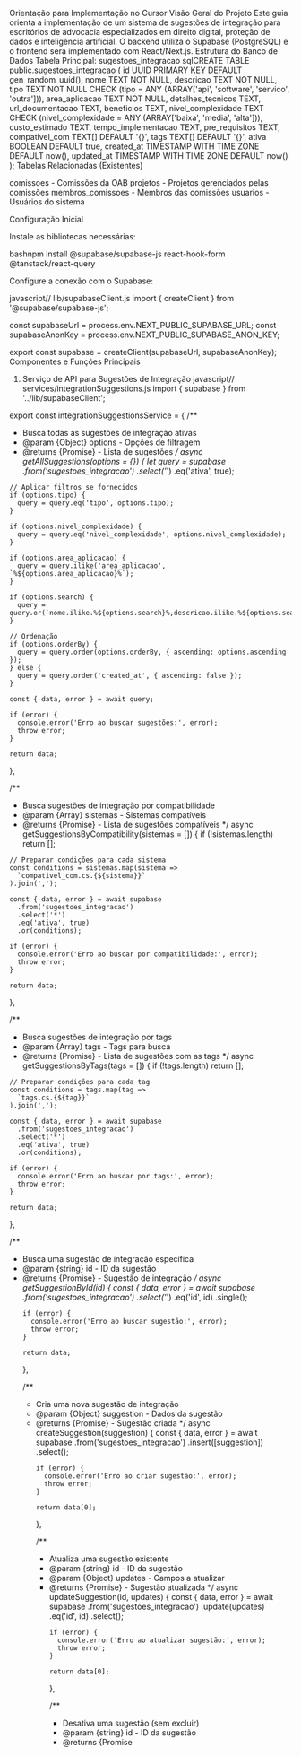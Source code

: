Orientação para Implementação no Cursor
Visão Geral do Projeto
Este guia orienta a implementação de um sistema de sugestões de integração para escritórios de advocacia especializados em direito digital, proteção de dados e inteligência artificial. O backend utiliza o Supabase (PostgreSQL) e o frontend será implementado com React/Next.js.
Estrutura do Banco de Dados
Tabela Principal: sugestoes_integracao
sqlCREATE TABLE public.sugestoes_integracao (
    id UUID PRIMARY KEY DEFAULT gen_random_uuid(),
    nome TEXT NOT NULL,
    descricao TEXT NOT NULL,
    tipo TEXT NOT NULL CHECK (tipo = ANY (ARRAY['api', 'software', 'servico', 'outra'])),
    area_aplicacao TEXT NOT NULL,
    detalhes_tecnicos TEXT,
    url_documentacao TEXT,
    beneficios TEXT,
    nivel_complexidade TEXT CHECK (nivel_complexidade = ANY (ARRAY['baixa', 'media', 'alta'])),
    custo_estimado TEXT,
    tempo_implementacao TEXT,
    pre_requisitos TEXT,
    compativel_com TEXT[] DEFAULT '{}',
    tags TEXT[] DEFAULT '{}',
    ativa BOOLEAN DEFAULT true,
    created_at TIMESTAMP WITH TIME ZONE DEFAULT now(),
    updated_at TIMESTAMP WITH TIME ZONE DEFAULT now()
);
Tabelas Relacionadas (Existentes)

comissoes - Comissões da OAB
projetos - Projetos gerenciados pelas comissões
membros_comissoes - Membros das comissões
usuarios - Usuários do sistema

Configuração Inicial

Instale as bibliotecas necessárias:

bashnpm install @supabase/supabase-js react-hook-form @tanstack/react-query

Configure a conexão com o Supabase:

javascript// lib/supabaseClient.js
import { createClient } from '@supabase/supabase-js';

const supabaseUrl = process.env.NEXT_PUBLIC_SUPABASE_URL;
const supabaseAnonKey = process.env.NEXT_PUBLIC_SUPABASE_ANON_KEY;

export const supabase = createClient(supabaseUrl, supabaseAnonKey);
Componentes e Funções Principais
1. Serviço de API para Sugestões de Integração
javascript// services/integrationSuggestions.js
import { supabase } from '../lib/supabaseClient';

export const integrationSuggestionsService = {
  /**
   * Busca todas as sugestões de integração ativas
   * @param {Object} options - Opções de filtragem
   * @returns {Promise<Array>} - Lista de sugestões
   */
  async getAllSuggestions(options = {}) {
    let query = supabase
      .from('sugestoes_integracao')
      .select('*')
      .eq('ativa', true);
    
    // Aplicar filtros se fornecidos
    if (options.tipo) {
      query = query.eq('tipo', options.tipo);
    }
    
    if (options.nivel_complexidade) {
      query = query.eq('nivel_complexidade', options.nivel_complexidade);
    }
    
    if (options.area_aplicacao) {
      query = query.ilike('area_aplicacao', `%${options.area_aplicacao}%`);
    }
    
    if (options.search) {
      query = query.or(`nome.ilike.%${options.search}%,descricao.ilike.%${options.search}%`);
    }
    
    // Ordenação
    if (options.orderBy) {
      query = query.order(options.orderBy, { ascending: options.ascending });
    } else {
      query = query.order('created_at', { ascending: false });
    }
    
    const { data, error } = await query;
    
    if (error) {
      console.error('Erro ao buscar sugestões:', error);
      throw error;
    }
    
    return data;
  },
  
  /**
   * Busca sugestões de integração por compatibilidade
   * @param {Array<string>} sistemas - Sistemas compatíveis
   * @returns {Promise<Array>} - Lista de sugestões compatíveis
   */
  async getSuggestionsByCompatibility(sistemas = []) {
    if (!sistemas.length) return [];
    
    // Preparar condições para cada sistema
    const conditions = sistemas.map(sistema => 
      `compativel_com.cs.{${sistema}}`
    ).join(',');
    
    const { data, error } = await supabase
      .from('sugestoes_integracao')
      .select('*')
      .eq('ativa', true)
      .or(conditions);
    
    if (error) {
      console.error('Erro ao buscar por compatibilidade:', error);
      throw error;
    }
    
    return data;
  },
  
  /**
   * Busca sugestões de integração por tags
   * @param {Array<string>} tags - Tags para busca
   * @returns {Promise<Array>} - Lista de sugestões com as tags
   */
  async getSuggestionsByTags(tags = []) {
    if (!tags.length) return [];
    
    // Preparar condições para cada tag
    const conditions = tags.map(tag => 
      `tags.cs.{${tag}}`
    ).join(',');
    
    const { data, error } = await supabase
      .from('sugestoes_integracao')
      .select('*')
      .eq('ativa', true)
      .or(conditions);
    
    if (error) {
      console.error('Erro ao buscar por tags:', error);
      throw error;
    }
    
    return data;
  },
  
  /**
   * Busca uma sugestão de integração específica
   * @param {string} id - ID da sugestão
   * @returns {Promise<Object>} - Sugestão de integração
   */
  async getSuggestionById(id) {
    const { data, error } = await supabase
      .from('sugestoes_integracao')
      .select('*')
      .eq('id', id)
      .single();
    
    if (error) {
      console.error('Erro ao buscar sugestão:', error);
      throw error;
    }
    
    return data;
  },
  
  /**
   * Cria uma nova sugestão de integração
   * @param {Object} suggestion - Dados da sugestão
   * @returns {Promise<Object>} - Sugestão criada
   */
  async createSuggestion(suggestion) {
    const { data, error } = await supabase
      .from('sugestoes_integracao')
      .insert([suggestion])
      .select();
    
    if (error) {
      console.error('Erro ao criar sugestão:', error);
      throw error;
    }
    
    return data[0];
  },
  
  /**
   * Atualiza uma sugestão existente
   * @param {string} id - ID da sugestão
   * @param {Object} updates - Campos a atualizar
   * @returns {Promise<Object>} - Sugestão atualizada
   */
  async updateSuggestion(id, updates) {
    const { data, error } = await supabase
      .from('sugestoes_integracao')
      .update(updates)
      .eq('id', id)
      .select();
    
    if (error) {
      console.error('Erro ao atualizar sugestão:', error);
      throw error;
    }
    
    return data[0];
  },
  
  /**
   * Desativa uma sugestão (sem excluir)
   * @param {string} id - ID da sugestão
   * @returns {Promise<Object>} - Resultado da operação
   */
  async deactivateSuggestion(id) {
    const { data, error } = await supabase
      .from('sugestoes_integracao')
      .update({ ativa: false })
      .eq('id', id)
      .select();
    
    if (error) {
      console.error('Erro ao desativar sugestão:', error);
      throw error;
    }
    
    return data[0];
  },
  
  /**
   * Busca estatísticas das sugestões
   * @returns {Promise<Object>} - Estatísticas
   */
  async getSuggestionStats() {
    // Busca contagem por tipo
    const { data: typeStats, error: typeError } = await supabase
      .rpc('execute_sql', {
        query: `
          SELECT tipo, COUNT(*) as total 
          FROM public.sugestoes_integracao 
          WHERE ativa = true 
          GROUP BY tipo
        `
      });
    
    // Busca contagem por nível de complexidade
    const { data: complexityStats, error: complexityError } = await supabase
      .rpc('execute_sql', {
        query: `
          SELECT nivel_complexidade, COUNT(*) as total 
          FROM public.sugestoes_integracao 
          WHERE ativa = true 
          GROUP BY nivel_complexidade 
          ORDER BY 
            CASE 
              WHEN nivel_complexidade = 'baixa' THEN 1 
              WHEN nivel_complexidade = 'media' THEN 2 
              WHEN nivel_complexidade = 'alta' THEN 3 
            END
        `
      });
    
    if (typeError || complexityError) {
      console.error('Erro ao buscar estatísticas:', typeError || complexityError);
      throw typeError || complexityError;
    }
    
    return {
      byType: typeStats,
      byComplexity: complexityStats
    };
  }
};
2. Hook de Consulta React Query
javascript// hooks/useSuggestions.js
import { useQuery, useMutation, useQueryClient } from '@tanstack/react-query';
import { integrationSuggestionsService } from '../services/integrationSuggestions';

export function useSuggestions(filters = {}) {
  return useQuery({
    queryKey: ['suggestions', filters],
    queryFn: () => integrationSuggestionsService.getAllSuggestions(filters),
  });
}

export function useSuggestionById(id) {
  return useQuery({
    queryKey: ['suggestion', id],
    queryFn: () => integrationSuggestionsService.getSuggestionById(id),
    enabled: !!id,
  });
}

export function useSuggestionsByCompatibility(systems = []) {
  return useQuery({
    queryKey: ['suggestionsByCompatibility', systems],
    queryFn: () => integrationSuggestionsService.getSuggestionsByCompatibility(systems),
    enabled: systems.length > 0,
  });
}

export function useSuggestionsByTags(tags = []) {
  return useQuery({
    queryKey: ['suggestionsByTags', tags],
    queryFn: () => integrationSuggestionsService.getSuggestionsByTags(tags),
    enabled: tags.length > 0,
  });
}

export function useSuggestionStats() {
  return useQuery({
    queryKey: ['suggestionStats'],
    queryFn: () => integrationSuggestionsService.getSuggestionStats(),
  });
}

export function useCreateSuggestion() {
  const queryClient = useQueryClient();
  
  return useMutation({
    mutationFn: (suggestion) => integrationSuggestionsService.createSuggestion(suggestion),
    onSuccess: () => {
      queryClient.invalidateQueries({ queryKey: ['suggestions'] });
    },
  });
}

export function useUpdateSuggestion() {
  const queryClient = useQueryClient();
  
  return useMutation({
    mutationFn: ({ id, updates }) => integrationSuggestionsService.updateSuggestion(id, updates),
    onSuccess: (data) => {
      queryClient.invalidateQueries({ queryKey: ['suggestions'] });
      queryClient.invalidateQueries({ queryKey: ['suggestion', data.id] });
    },
  });
}

export function useDeactivateSuggestion() {
  const queryClient = useQueryClient();
  
  return useMutation({
    mutationFn: (id) => integrationSuggestionsService.deactivateSuggestion(id),
    onSuccess: () => {
      queryClient.invalidateQueries({ queryKey: ['suggestions'] });
    },
  });
}
3. Componente de Lista de Sugestões
jsx// components/SuggestionsList.jsx
import { useState, useEffect } from 'react';
import { useSuggestions } from '../hooks/useSuggestions';
import SuggestionCard from './SuggestionCard';
import FilterSidebar from './FilterSidebar';

export default function SuggestionsList() {
  const [filters, setFilters] = useState({
    tipo: null,
    nivel_complexidade: null,
    area_aplicacao: null,
    search: '',
    orderBy: 'created_at',
    ascending: false,
  });
  
  const { 
    data: suggestions, 
    isLoading, 
    isError, 
    error 
  } = useSuggestions(filters);
  
  const handleFilterChange = (newFilters) => {
    setFilters(prev => ({
      ...prev,
      ...newFilters
    }));
  };
  
  const handleSearch = (searchTerm) => {
    setFilters(prev => ({
      ...prev,
      search: searchTerm
    }));
  };
  
  const handleSort = (field, direction) => {
    setFilters(prev => ({
      ...prev,
      orderBy: field,
      ascending: direction === 'asc'
    }));
  };
  
  if (isLoading) {
    return <div className="flex justify-center p-10">Carregando sugestões...</div>;
  }
  
  if (isError) {
    return <div className="text-red-500 p-5">Erro ao carregar sugestões: {error.message}</div>;
  }
  
  return (
    <div className="flex flex-col md:flex-row gap-6 p-4">
      <div className="w-full md:w-1/4 lg:w-1/5">
        <FilterSidebar 
          filters={filters} 
          onFilterChange={handleFilterChange} 
        />
      </div>
      
      <div className="w-full md:w-3/4 lg:w-4/5">
        <div className="mb-6">
          <div className="flex flex-col sm:flex-row justify-between items-start sm:items-center gap-4">
            <h1 className="text-2xl font-bold">Sugestões de Integração</h1>
            
            <div className="flex items-center gap-2">
              <input
                type="text"
                placeholder="Pesquisar sugestões..."
                className="px-3 py-2 border rounded-md"
                value={filters.search}
                onChange={(e) => handleSearch(e.target.value)}
              />
              
              <select 
                className="px-3 py-2 border rounded-md"
                value={`${filters.orderBy}_${filters.ascending ? 'asc' : 'desc'}`}
                onChange={(e) => {
                  const [field, direction] = e.target.value.split('_');
                  handleSort(field, direction);
                }}
              >
                <option value="created_at_desc">Mais recentes</option>
                <option value="created_at_asc">Mais antigas</option>
                <option value="nome_asc">Nome A-Z</option>
                <option value="nome_desc">Nome Z-A</option>
              </select>
            </div>
          </div>
          
          <div className="mt-2 text-gray-600">
            {suggestions?.length || 0} sugestões encontradas
          </div>
        </div>
        
        {suggestions?.length === 0 ? (
          <div className="bg-gray-50 p-8 rounded-lg text-center">
            <p className="text-lg text-gray-600">
              Nenhuma sugestão encontrada com os filtros atuais.
            </p>
            <button
              className="mt-4 px-4 py-2 bg-blue-600 text-white rounded-md"
              onClick={() => setFilters({
                tipo: null,
                nivel_complexidade: null,
                area_aplicacao: null,
                search: '',
                orderBy: 'created_at',
                ascending: false,
              })}
            >
              Limpar filtros
            </button>
          </div>
        ) : (
          <div className="grid grid-cols-1 md:grid-cols-2 lg:grid-cols-3 gap-6">
            {suggestions?.map(suggestion => (
              <SuggestionCard 
                key={suggestion.id} 
                suggestion={suggestion} 
              />
            ))}
          </div>
        )}
      </div>
    </div>
  );
}
4. Componente de Card de Sugestão
jsx// components/SuggestionCard.jsx
import Link from 'next/link';

export default function SuggestionCard({ suggestion }) {
  const complexityColorMap = {
    baixa: 'bg-green-100 text-green-800',
    media: 'bg-yellow-100 text-yellow-800',
    alta: 'bg-red-100 text-red-800'
  };
  
  const typeColorMap = {
    api: 'bg-blue-100 text-blue-800',
    software: 'bg-purple-100 text-purple-800',
    servico: 'bg-indigo-100 text-indigo-800',
    outra: 'bg-gray-100 text-gray-800'
  };
  
  const complexityLabel = {
    baixa: 'Baixa',
    media: 'Média',
    alta: 'Alta'
  };
  
  return (
    <div className="border rounded-lg overflow-hidden hover:shadow-lg transition-shadow duration-300">
      <div className="p-5">
        <div className="flex flex-wrap gap-2 mb-3">
          <span className={`px-2 py-1 rounded-md text-xs font-medium ${typeColorMap[suggestion.tipo] || 'bg-gray-100'}`}>
            {suggestion.tipo.charAt(0).toUpperCase() + suggestion.tipo.slice(1)}
          </span>
          
          <span className={`px-2 py-1 rounded-md text-xs font-medium ${complexityColorMap[suggestion.nivel_complexidade] || 'bg-gray-100'}`}>
            Complexidade {complexityLabel[suggestion.nivel_complexidade] || suggestion.nivel_complexidade}
          </span>
        </div>
        
        <h3 className="text-lg font-semibold mb-2 line-clamp-2">{suggestion.nome}</h3>
        
        <p className="text-gray-600 text-sm mb-4 line-clamp-3">
          {suggestion.descricao}
        </p>
        
        <div className="mb-4">
          <h4 className="text-sm font-medium text-gray-700 mb-1">Área de Aplicação</h4>
          <p className="text-sm text-gray-600">{suggestion.area_aplicacao}</p>
        </div>
        
        {suggestion.tags && suggestion.tags.length > 0 && (
          <div className="flex flex-wrap gap-1 mb-4">
            {suggestion.tags.slice(0, 3).map(tag => (
              <span key={tag} className="px-2 py-1 bg-gray-100 text-gray-700 rounded-md text-xs">
                {tag}
              </span>
            ))}
            {suggestion.tags.length > 3 && (
              <span className="px-2 py-1 bg-gray-100 text-gray-700 rounded-md text-xs">
                +{suggestion.tags.length - 3}
              </span>
            )}
          </div>
        )}
        
        <Link 
          href={`/integracoes/${suggestion.id}`}
          className="block w-full px-4 py-2 bg-blue-600 text-white text-center rounded-md hover:bg-blue-700 transition-colors"
        >
          Ver detalhes
        </Link>
      </div>
    </div>
  );
}
5. Página de Detalhes da Sugestão
jsx// pages/integracoes/[id].jsx
import { useRouter } from 'next/router';
import { useSuggestionById } from '../../hooks/useSuggestions';
import Link from 'next/link';

export default function SuggestionDetails() {
  const router = useRouter();
  const { id } = router.query;
  
  const { 
    data: suggestion, 
    isLoading, 
    isError, 
    error 
  } = useSuggestionById(id);
  
  if (isLoading) {
    return <div className="flex justify-center p-10">Carregando detalhes...</div>;
  }
  
  if (isError) {
    return <div className="text-red-500 p-5">Erro ao carregar detalhes: {error.message}</div>;
  }
  
  if (!suggestion) {
    return <div className="p-5">Sugestão não encontrada</div>;
  }
  
  const complexityColorMap = {
    baixa: 'bg-green-100 text-green-800',
    media: 'bg-yellow-100 text-yellow-800',
    alta: 'bg-red-100 text-red-800'
  };
  
  const typeColorMap = {
    api: 'bg-blue-100 text-blue-800',
    software: 'bg-purple-100 text-purple-800',
    servico: 'bg-indigo-100 text-indigo-800',
    outra: 'bg-gray-100 text-gray-800'
  };
  
  const complexityLabel = {
    baixa: 'Baixa',
    media: 'Média',
    alta: 'Alta'
  };
  
  return (
    <div className="max-w-5xl mx-auto p-4 md:p-6 lg:p-8">
      <div className="mb-6">
        <Link 
          href="/integracoes"
          className="inline-flex items-center text-blue-600 hover:text-blue-800"
        >
          <svg xmlns="http://www.w3.org/2000/svg" className="h-5 w-5 mr-1" fill="none" viewBox="0 0 24 24" stroke="currentColor">
            <path strokeLinecap="round" strokeLinejoin="round" strokeWidth={2} d="M15 19l-7-7 7-7" />
          </svg>
          Voltar para lista
        </Link>
      </div>
      
      <div className="bg-white rounded-lg shadow-md overflow-hidden">
        <div className="p-6 md:p-8">
          <div className="flex flex-wrap gap-2 mb-4">
            <span className={`px-3 py-1 rounded-md text-sm font-medium ${typeColorMap[suggestion.tipo] || 'bg-gray-100'}`}>
              {suggestion.tipo.charAt(0).toUpperCase() + suggestion.tipo.slice(1)}
            </span>
            
            <span className={`px-3 py-1 rounded-md text-sm font-medium ${complexityColorMap[suggestion.nivel_complexidade] || 'bg-gray-100'}`}>
              Complexidade {complexityLabel[suggestion.nivel_complexidade] || suggestion.nivel_complexidade}
            </span>
          </div>
          
          <h1 className="text-3xl font-bold mb-4">{suggestion.nome}</h1>
          
          <div className="mb-8">
            <h2 className="text-xl font-semibold mb-3">Descrição</h2>
            <p className="text-gray-700">{suggestion.descricao}</p>
          </div>
          
          <div className="grid grid-cols-1 md:grid-cols-2 gap-x-12 gap-y-8">
            <div>
              <h2 className="text-xl font-semibold mb-3">Área de Aplicação</h2>
              <p className="text-gray-700">{suggestion.area_aplicacao}</p>
            </div>
            
            {suggestion.beneficios && (
              <div>
                <h2 className="text-xl font-semibold mb-3">Benefícios</h2>
                <ul className="list-disc pl-5 text-gray-700 space-y-1">
                  {suggestion.beneficios.split(';').map((benefit, index) => (
                    <li key={index}>{benefit.trim()}</li>
                  ))}
                </ul>
              </div>
            )}
            
            {suggestion.detalhes_tecnicos && (
              <div>
                <h2 className="text-xl font-semibold mb-3">Detalhes Técnicos</h2>
                <p className="text-gray-700">{suggestion.detalhes_tecnicos}</p>
              </div>
            )}
            
            {suggestion.pre_requisitos && (
              <div>
                <h2 className="text-xl font-semibold mb-3">Pré-requisitos</h2>
                <ul className="list-disc pl-5 text-gray-700 space-y-1">
                  {suggestion.pre_requisitos.split(';').map((req, index) => (
                    <li key={index}>{req.trim()}</li>
                  ))}
                </ul>
              </div>
            )}
          </div>
          
          <div className="border-t my-8 pt-8 grid grid-cols-1 md:grid-cols-2 gap-x-12 gap-y-6">
            {suggestion.tempo_implementacao && (
              <div>
                <h3 className="text-lg font-semibold mb-2">Tempo de Implementação</h3>
                <p className="text-gray-700">{suggestion.tempo_implementacao}</p>
              </div>
            )}
            
            {suggestion.custo_estimado && (
              <div>
                <h3 className="text-lg font-semibold mb-2">Custo Estimado</h3>
                <p className="text-gray-700">{suggestion.custo_estimado}</p>
              </div>
            )}
            
            {suggestion.compativel_com && suggestion.compativel_com.length > 0 && (
              <div>
                <h3 className="text-lg font-semibold mb-2">Compatível com</h3>
                <div className="flex flex-wrap gap-2">
                  {suggestion.compativel_com.map((system) => (
                    <span 
                      key={system} 
                      className="inline-block px-3 py-1 bg-gray-100 text-gray-800 rounded-md text-sm"
                    >
                      {system}
                    </span>
                  ))}
                </div>
              </div>
            )}
            
            {suggestion.url_documentacao && (
              <div>
                <h3 className="text-lg font-semibold mb-2">Documentação</h3>
                <a 
                  href={suggestion.url_documentacao} 
                  target="_blank" 
                  rel="noopener noreferrer"
                  className="text-blue-600 hover:text-blue-800 hover:underline"
                >
                  Acessar documentação externa
                </a>
              </div>
            )}
          </div>
          
          {suggestion.tags && suggestion.tags.length > 0 && (
            <div className="border-t pt-6 mt-6">
              <h3 className="text-lg font-semibold mb-3">Tags</h3>
              <div className="flex flex-wrap gap-2">
                {suggestion.tags.map((tag) => (
                  <span 
                    key={tag} 
                    className="inline-block px-3 py-1 bg-gray-100 text-gray-800 rounded-md text-sm"
                  >
                    {tag}
                  </span>
                ))}
              </div>
            </div>
          )}
          
          <div className="border-t pt-8 mt-8 flex justify-center">
            <button 
              className="px-6 py-3 bg-blue-600 text-white rounded-md hover:bg-blue-700 transition-colors"
              onClick={() => {
                // Implementar lógica para solicitar integração
                alert('Funcionalidade de solicitação de integração será implementada.');
              }}
            >
              Solicitar esta integração
            </button>
          </div>
        </div>
      </div>
    </div>
  );
}
6. Componente de Filtros
jsx// components/FilterSidebar.jsx
import { useState, useEffect } from 'react';

export default function FilterSidebar({ filters, onFilterChange }) {
  // Valores estáticos para os filtros
  const tiposIntegracao = [
    { value: 'api', label: 'API' },
    { value: 'software', label: 'Software' },
    { value: 'servico', label: 'Serviço' },
    { value: 'outra', label: 'Outra' }
  ];
  
  const niveisComplexidade = [
    { value: 'baixa', label: 'Baixa' },
    { value: 'media', label: 'Média' },
    { value: 'alta', label: 'Alta' }
  ];
  
  // Áreas de aplicação (dinâmico, mas para simplicidade usando estático aqui)
  const areasAplicacao = [
    { value: 'Gestão de Processos Judiciais', label: 'Gestão de Processos Judiciais' },
    { value: 'Produtividade e Documentação', label: 'Produtividade e Documentação' },
    { value: 'Business Intelligence Jurídico', label: 'Business Intelligence Jurídico' },
    { value: 'Gestão de Documentos', label: 'Gestão de Documentos' },
    { value: 'Atendimento ao Cliente', label: 'Atendimento ao Cliente' }
  ];
  
  const handleTipoChange = (tipo) => {
    onFilterChange({
      tipo: filters.tipo === tipo ? null : tipo
    });
  };
  
  const handleComplexidadeChange = (nivel) => {
    onFilterChange({
      nivel_complexidade: filters.nivel_complexidade === nivel ? null : nivel
    });
  };
  
  const handleAreaChange = (area) => {
    onFilterChange({
      area_aplicacao: filters.area_aplicacao === area ? null : area
    });
  };
  
  const clearFilters = () => {
    onFilterChange({
      tipo: null,
      nivel_complexidade: null,
      area_aplicacao: null
    });
  };
  
  return (
    <div className="bg-white p-5 rounded-lg shadow-md">
      <div className="flex justify-between items-center mb-4">
        <h2 className="text-lg font-semibold">Filtros</h2>
        
        <button
          className="text-sm text-blue-600 hover:text-blue-800"
          onClick={clearFilters}
        >
          Limpar
        </button>
      </div>
      
      <div className="space-y-6">
        <div>
          <h3 className="font-medium mb-3">Tipo de Integração</h3>
          <div className="space-y-2">
            {tiposIntegracao.map(tipo => (
              <label key={tipo.value} className="flex items-center">
                <input
                  type="checkbox"
                  className="h-4 w-4 text-blue-600 focus:ring-blue-500 border-gray-300 rounded"
                  checked={filters.tipo === tipo.value}
                  onChange={() => handleTipoChange(tipo.value)}
                />
                <span className="ml-2 text-gray-700">{tipo.label}</span>
              </label>
            ))}
          </div>
        </div>
        
        <div>
          <h3 className="font-medium mb-3">Nível de Complexidade</h3>
          <div className="space-y-2">
            {niveisComplexidade.map(nivel => (
              <label key={nivel.value} className="flex items-center">
                <input
                  type="checkbox"
                  className="h-4 w-4 text-blue-600 focus:ring-blue-500 border-gray-300 rounded"
                  checked={filters.nivel_complexidade === nivel.value}
                  onChange={() => handleComplexidadeChange(nivel.value)}
                />
                <span className="ml-2 text-gray-700">{nivel.label}</span>
              </label>
            ))}
          </div>
        </div>
        
        <div>
          <h3 className="font-medium mb-3">Área de Aplicação</h3>
          <div className="space-y-2">
            {areasAplicacao.map(area => (
              <label key={area.value} className="flex items-center">
                <input
                  type="checkbox"
                  className="h-4 w-4 text-blue-600 focus:ring-blue-500 border-gray-300 rounded"
                  checked={filters.area_aplicacao === area.value}
                  onChange={() => handleAreaChange(area.value)}
                />
                <span className="ml-2 text-gray-700">{area.label}</span>
              </label>
            ))}
          </div>
        </div>
      </div>
    </div>
  );
}
7. Dashboard de Estatísticas (Admin)
jsx// components/SuggestionStats.jsx
import { useSuggestionStats } from '../hooks/useSuggestions';
import {
  Chart as ChartJS,
  CategoryScale,
  LinearScale,
  BarElement,
  Title,
  Tooltip,
  Legend,
  ArcElement,
} from 'chart.js';
import { Bar, Pie } from 'react-chartjs-2';

ChartJS.register(
  CategoryScale,
  LinearScale,
  BarElement,
  Title,
  Tooltip,
  Legend,
  ArcElement
);

export default function SuggestionStats() {
  const { data: stats, isLoading, isError } = useSuggestionStats();
  
  if (isLoading) {
    return <div className="flex justify-center p-10">Carregando estatísticas...</div>;
  }
  
  if (isError) {
    return <div className="text-red-500 p-5">Erro ao carregar estatísticas</div>;
  }
  
  if (!stats) {
    return <div className="p-5">Nenhuma estatística disponível</div>;
  }
  
  // Preparar dados para o gráfico por tipo
  const typeLabels = stats.byType.map(item => item.tipo.charAt(0).toUpperCase() + item.tipo.slice(1));
  const typeValues = stats.byType.map(item => item.total);
  const typeColors = [
    'rgba(54, 162, 235, 0.8)',  // API - Azul
    'rgba(153, 102, 255, 0.8)', // Software - Roxo
    'rgba(75, 192, 192, 0.8)',  // Serviço - Verde
    'rgba(201, 203, 207, 0.8)'  // Outra - Cinza
  ];
  
  const typeData = {
    labels: typeLabels,
    datasets: [
      {
        label: 'Integrações por Tipo',
        data: typeValues,
        backgroundColor: typeColors.slice(0, typeLabels.length),
        borderColor: typeColors.slice(0, typeLabels.length).map(color => color.replace('0.8', '1')),
        borderWidth: 1,
      },
    ],
  };
  
  // Preparar dados para o gráfico por complexidade
  const complexityLabels = stats.byComplexity.map(item => {
    const nivel = item.nivel_complexidade;
    return nivel === 'baixa' ? 'Baixa' :
           nivel === 'media' ? 'Média' : 'Alta';
  });
  
  const complexityValues = stats.byComplexity.map(item => item.total);
  const complexityColors = [
    'rgba(75, 192, 192, 0.8)',   // Baixa - Verde
    'rgba(255, 206, 86, 0.8)',   // Média - Amarelo
    'rgba(255, 99, 132, 0.8)',   // Alta - Vermelho
  ];
  
  const complexityData = {
    labels: complexityLabels,
    datasets: [
      {
        label: 'Integrações por Complexidade',
        data: complexityValues,
        backgroundColor: complexityColors.slice(0, complexityLabels.length),
        borderColor: complexityColors.slice(0, complexityLabels.length).map(color => color.replace('0.8', '1')),
        borderWidth: 1,
      },
    ],
  };
  
  return (
    <div className="bg-white rounded-lg shadow-md p-6">
      <h2 className="text-xl font-bold mb-6">Estatísticas de Integrações</h2>
      
      <div className="grid grid-cols-1 md:grid-cols-2 gap-8">
        <div>
          <h3 className="text-lg font-semibold mb-4">Por Tipo</h3>
          <div className="h-72">
            <Pie 
              data={typeData} 
              options={{
                responsive: true,
                maintainAspectRatio: false,
                plugins: {
                  legend: {
                    position: 'bottom',
                  },
                },
              }} 
            />
          </div>
          
          <div className="mt-4 grid grid-cols-2 gap-2">
            {stats.byType.map((item, index) => (
              <div key={item.tipo} className="flex items-center">
                <div 
                  className="h-4 w-4 rounded-full mr-2" 
                  style={{ backgroundColor: typeColors[index] }}
                ></div>
                <span className="text-sm">
                  {item.tipo.charAt(0).toUpperCase() + item.tipo.slice(1)}: {item.total}
                </span>
              </div>
            ))}
          </div>
        </div>
        
        <div>
          <h3 className="text-lg font-semibold mb-4">Por Complexidade</h3>
          <div className="h-72">
            <Bar 
              data={complexityData} 
              options={{
                responsive: true,
                maintainAspectRatio: false,
                plugins: {
                  legend: {
                    display: false,
                  },
                },
                scales: {
                  y: {
                    beginAtZero: true,
                    ticks: {
                      precision: 0
                    }
                  }
                }
              }} 
            />
          </div>
          
          <div className="mt-4 grid grid-cols-3 gap-2">
            {stats.byComplexity.map((item, index) => (
              <div key={item.nivel_complexidade} className="flex items-center">
                <div 
                  className="h-4 w-4 rounded-full mr-2" 
                  style={{ backgroundColor: complexityColors[index] }}
                ></div>
                <span className="text-sm">
                  {complexityLabels[index]}: {item.total}
                </span>
              </div>
            ))}
          </div>
        </div>
      </div>
    </div>
  );
}
8. Formulário de Criação/Edição de Sugestão (Admin)
jsx// components/SuggestionForm.jsx
import { useState, useEffect } from 'react';
import { useForm, Controller } from 'react-hook-form';
import { useCreateSuggestion, useUpdateSuggestion } from '../hooks/useSuggestions';

export default function SuggestionForm({ suggestion, onSuccess, onCancel }) {
  const isEditing = !!suggestion;
  
  const { register, handleSubmit, control, reset, formState: { errors } } = useForm({
    defaultValues: isEditing ? {
      ...suggestion,
      compativel_com: suggestion.compativel_com?.join(', ') || '',
      tags: suggestion.tags?.join(', ') || '',
    } : {
      nome: '',
      descricao: '',
      tipo: 'api',
      area_aplicacao: '',
      detalhes_tecnicos: '',
      url_documentacao: '',
      beneficios: '',
      nivel_complexidade: 'media',
      custo_estimado: '',
      tempo_implementacao: '',
      pre_requisitos: '',
      compativel_com: '',
      tags: '',
      ativa: true
    }
  });
  
  const createMutation = useCreateSuggestion();
  const updateMutation = useUpdateSuggestion();
  
  const onSubmit = (data) => {
    // Converter strings separadas por vírgula em arrays
    const processedData = {
      ...data,
      compativel_com: data.compativel_com ? 
        data.compativel_com.split(',').map(item => item.trim()) : [],
      tags: data.tags ? 
        data.tags.split(',').map(item => item.trim()) : []
    };
    
    if (isEditing) {
      updateMutation.mutate(
        { id: suggestion.id, updates: processedData },
        {
          onSuccess: () => {
            onSuccess?.();
          }
        }
      );
    } else {
      createMutation.mutate(
        processedData,
        {
          onSuccess: () => {
            reset();
            onSuccess?.();
          }
        }
      );
    }
  };
  
  return (
    <form onSubmit={handleSubmit(onSubmit)} className="space-y-6">
      <div className="grid grid-cols-1 md:grid-cols-2 gap-6">
        <div className="space-y-4">
          <div>
            <label className="block text-sm font-medium text-gray-700 mb-1">
              Nome da Integração*
            </label>
            <input
              type="text"
              className={`w-full px-4 py-2 border rounded-md ${errors.nome ? 'border-red-500' : 'border-gray-300'}`}
              {...register('nome', { required: 'Nome é obrigatório' })}
            />
            {errors.nome && (
              <p className="mt-1 text-sm text-red-600">{errors.nome.message}</p>
            )}
          </div>
          
          <div>
            <label className="block text-sm font-medium text-gray-700 mb-1">
              Tipo de Integração*
            </label>
            <select
              className={`w-full px-4 py-2 border rounded-md ${errors.tipo ? 'border-red-500' : 'border-gray-300'}`}
              {...register('tipo', { required: 'Tipo é obrigatório' })}
            >
              <option value="api">API</option>
              <option value="software">Software</option>
              <option value="servico">Serviço</option>
              <option value="outra">Outra</option>
            </select>
            {errors.tipo && (
              <p className="mt-1 text-sm text-red-600">{errors.tipo.message}</p>
            )}
          </div>
          
          <div>
            <label className="block text-sm font-medium text-gray-700 mb-1">
              Área de Aplicação*
            </label>
            <input
              type="text"
              className={`w-full px-4 py-2 border rounded-md ${errors.area_aplicacao ? 'border-red-500' : 'border-gray-300'}`}
              {...register('area_aplicacao', { required: 'Área de aplicação é obrigatória' })}
            />
            {errors.area_aplicacao && (
              <p className="mt-1 text-sm text-red-600">{errors.area_aplicacao.message}</p>
            )}
          </div>
          
          <div>
            <label className="block text-sm font-medium text-gray-700 mb-1">
              Nível de Complexidade*
            </label>
            <select
              className={`w-full px-4 py-2 border rounded-md ${errors.nivel_complexidade ? 'border-red-500' : 'border-gray-300'}`}
              {...register('nivel_complexidade', { required: 'Nível de complexidade é obrigatório' })}
            >
              <option value="baixa">Baixa</option>
              <option value="media">Média</option>
              <option value="alta">Alta</option>
            </select>
            {errors.nivel_complexidade && (
              <p className="mt-1 text-sm text-red-600">{errors.nivel_complexidade.message}</p>
            )}
          </div>
          
          <div>
            <label className="block text-sm font-medium text-gray-700 mb-1">
              URL da Documentação
            </label>
            <input
              type="url"
              className="w-full px-4 py-2 border border-gray-300 rounded-md"
              {...register('url_documentacao')}
            />
          </div>
          
          <div>
            <label className="block text-sm font-medium text-gray-700 mb-1">
              Compatível com (separar por vírgulas)
            </label>
            <input
              type="text"
              className="w-full px-4 py-2 border border-gray-300 rounded-md"
              placeholder="Ex: Microsoft Office, Google Docs, SAP"
              {...register('compativel_com')}
            />
          </div>
          
          <div>
            <label className="block text-sm font-medium text-gray-700 mb-1">
              Tags (separar por vírgulas)
            </label>
            <input
              type="text"
              className="w-full px-4 py-2 border border-gray-300 rounded-md"
              placeholder="Ex: automação, documentos, IA"
              {...register('tags')}
            />
          </div>
          
          <div className="flex items-center mt-4">
            <input
              type="checkbox"
              id="ativa"
              className="h-4 w-4 text-blue-600 focus:ring-blue-500 border-gray-300 rounded"
              {...register('ativa')}
            />
            <label htmlFor="ativa" className="ml-2 block text-sm text-gray-700">
              Ativa (visível para usuários)
            </label>
          </div>
        </div>
        
        <div className="space-y-4">
          <div>
            <label className="block text-sm font-medium text-gray-700 mb-1">
              Descrição*
            </label>
            <textarea
              rows={4}
              className={`w-full px-4 py-2 border rounded-md ${errors.descricao ? 'border-red-500' : 'border-gray-300'}`}
              {...register('descricao', { required: 'Descrição é obrigatória' })}
            ></textarea>
            {errors.descricao && (
              <p className="mt-1 text-sm text-red-600">{errors.descricao.message}</p>
            )}
          </div>
          
          <div>
            <label className="block text-sm font-medium text-gray-700 mb-1">
              Benefícios (separar por ponto e vírgula)
            </label>
            <textarea
              rows={3}
              className="w-full px-4 py-2 border border-gray-300 rounded-md"
              placeholder="Ex: Redução de tempo; Maior precisão; Melhor experiência"
              {...register('beneficios')}
            ></textarea>
          </div>
          
          <div>
            <label className="block text-sm font-medium text-gray-700 mb-1">
              Detalhes Técnicos
            </label>
            <textarea
              rows={3}
              className="w-full px-4 py-2 border border-gray-300 rounded-md"
              {...register('detalhes_tecnicos')}
            ></textarea>
          </div>
          
          <div>
            <label className="block text-sm font-medium text-gray-700 mb-1">
              Pré-requisitos (separar por ponto e vírgula)
            </label>
            <textarea
              rows={2}
              className="w-full px-4 py-2 border border-gray-300 rounded-md"
              placeholder="Ex: Certificado digital; Acesso admin ao sistema"
              {...register('pre_requisitos')}
            ></textarea>
          </div>
          
          <div>
            <label className="block text-sm font-medium text-gray-700 mb-1">
              Custo Estimado
            </label>
            <input
              type="text"
              className="w-full px-4 py-2 border border-gray-300 rounded-md"
              placeholder="Ex: R$ 3.000 a R$ 5.000 + mensalidade"
              {...register('custo_estimado')}
            />
          </div>
          
          <div>
            <label className="block text-sm font-medium text-gray-700 mb-1">
              Tempo de Implementação
            </label>
            <input
              type="text"
              className="w-full px-4 py-2 border border-gray-300 rounded-md"
              placeholder="Ex: 15 a 30 dias"
              {...register('tempo_implementacao')}
            />
          </div>
        </div>
      </div>
      
      <div className="flex justify-end gap-4 pt-4 border-t">
        <button
          type="button"
          className="px-4 py-2 border border-gray-300 rounded-md text-gray-700 hover:bg-gray-50"
          onClick={onCancel}
        >
          Cancelar
        </button>
        
        <button
          type="submit"
          className="px-4 py-2 bg-blue-600 text-white rounded-md hover:bg-blue-700"
          disabled={createMutation.isPending || updateMutation.isPending}
        >
          {createMutation.isPending || updateMutation.isPending ? (
            'Salvando...'
          ) : isEditing ? (
            'Atualizar Sugestão'
          ) : (
            'Criar Sugestão'
          )}
        </button>
      </div>
    </form>
  );
}
Estrutura de Arquivos
/
├── lib/
│   └── supabaseClient.js        # Cliente Supabase
├── services/
│   └── integrationSuggestions.js # Serviço de API
├── hooks/
│   └── useSuggestions.js        # Hooks React Query
├── components/
│   ├── SuggestionsList.jsx      # Listagem de sugestões
│   ├── SuggestionCard.jsx       # Card individual de sugestão
│   ├── FilterSidebar.jsx        # Barra de filtros
│   ├── SuggestionStats.jsx      # Estatísticas (admin)
│   └── SuggestionForm.jsx       # Formulário (admin)
├── pages/
│   ├── integracoes/
│   │   ├── index.jsx            # Página de listagem
│   │   ├── [id].jsx             # Página de detalhes
│   │   ├── nova.jsx             # Página de criação (admin)
│   │   └── editar/[id].jsx      # Página de edição (admin)
│   ├── admin/
│   │   └── integracoes/         # Painel admin
│   └── _app.jsx                 # Configuração global
├── styles/
│   └── globals.css              # Estilos globais (Tailwind)
└── next.config.js               # Configuração Next.js
Passos de Implementação

Configuração do Ambiente:

Configurar Next.js com Tailwind CSS
Configurar cliente Supabase
Configurar React Query


Implementação dos Serviços e Hooks:

Implementar o serviço de API para comunicação com o Supabase
Criar hooks React Query para gerenciar estado e cache


Implementação da UI:

Criar componentes de listagem, filtro e detalhes
Implementar páginas Next.js correspondentes
Adicionar estilos Tailwind


Implementação do Painel Admin:

Criar formulário de criação/edição
Implementar painel de estatísticas
Adicionar funcionalidades de gestão


Autenticação e Permissões:

Integrar com sistema de autenticação do Supabase
Configurar permissões para acesso ao painel admin


Testes e Otimizações:

Testar toda a aplicação
Otimizar queries para melhor performance



Consultas SQL Úteis
Além das consultas incluídas no serviço, você pode usar estas para análises avançadas:
sql-- Sugestões por compatibilidade com sistema específico
SELECT * FROM public.sugestoes_integracao 
WHERE 'Microsoft Office' = ANY(compativel_com) 
AND ativa = true;

-- Sugestões por múltiplas tags
SELECT * FROM public.sugestoes_integracao 
WHERE 'automação' = ANY(tags) AND 'documentos' = ANY(tags) 
AND ativa = true;

-- Estatísticas de tags mais usadas
SELECT 
  tag, 
  COUNT(*) as quantidade 
FROM 
  public.sugestoes_integracao, 
  unnest(tags) as tag 
WHERE ativa = true 
GROUP BY tag 
ORDER BY quantidade DESC 
LIMIT 10;

-- Sugestões por faixa de custo (para análise)
SELECT 
  id, 
  nome, 
  custo_estimado,
  CASE 
    WHEN custo_estimado ILIKE '%até R$ 1.000%' OR custo_estimado ILIKE '%R$ 800%' THEN 'baixo'
    WHEN custo_estimado ILIKE '%R$ 8.000%' OR custo_estimado ILIKE '%R$ 10.000%' THEN 'alto'
    ELSE 'médio'
  END as faixa_custo
FROM public.sugestoes_integracao
WHERE ativa = true;
Considerações Finais
Esta implementação oferece uma solução completa para gerenciar e exibir sugestões de integração para escritórios de advocacia. Como advogado atuando em tecnologia, você terá um sistema robusto que permitirá:

Apresentar opções de automação e integração contextualizadas para o setor jurídico
Filtrar e pesquisar de forma eficiente
Gerenciar o catálogo de sugestões pelo painel administrativo
Analisar estatísticas de utilização e interesse

O sistema é facilmente expansível para adicionar novas funcionalidades, como:

Histórico de solicitações de integrações
Avaliações e comentários dos usuários
Integração com sistemas de orçamento
Recomendações inteligentes baseadas no perfil do cliente

Com esta implementação, você terá uma alternativa eficiente e confiável à solução baseada em IA, mantendo controle total sobre o conteúdo e reduzindo custos operacionais.